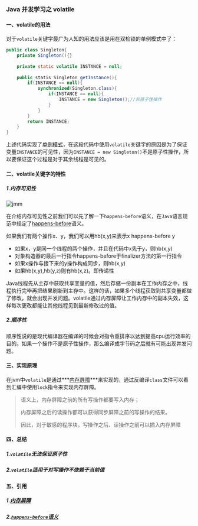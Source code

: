 ### Java 并发学习之 volatile

#### 一、volatile的用法

对于`volatile`关键字最广为人知的用法应该是用在双检锁的单例模式中了：

```java
public class Singleton{
    private Singleton(){}
    
    private static volatile INSTANCE = null;
    
    public statis Singleton getInstance(){
        if(INSTANCE == null){
            synchronized(Singleton.class){
                if(INSTANCE == null){
                    INSTANCE = new Singleton();//非原子性操作
                }
            }
        }
        return INSTANCE;
    }
}
```

上述代码实现了[单例模式](https://jin-h.github.io/2018/09/14/%E8%AE%BE%E8%AE%A1%E6%A8%A1%E5%BC%8F-%E5%8D%95%E4%BE%8B%E6%A8%A1%E5%BC%8F/)，在这段代码中使用`volatile`关键字的原因是为了保证变量`INSTANCE`的可见性，因为`INSTANCE = new Singleton()`不是原子性操作，所以要保证这个过程是对于其余线程是可见的。

#### 二、volatile关键字的特性

##### 1.内存可见性

![jmm](https://ws4.sinaimg.cn/large/006tNbRwly1fwa1wbwhpaj30sg0lc0u8.jpg)

在介绍内存可见性之前我们可以先了解一下`happens-before`语义，在`Java`语言规范中规定了[happens-before](https://docs.oracle.com/javase/specs/jls/se8/html/jls-17.html#jls-17.4.5)语义。

如果我们有两个操作x、y，我们可以用hb(x,y)来表示x happens-before y

- 如果x，y是同一个线程的两个操作，并且在代码中x先于y，则hb(x,y)
- 对象构造器的最后一行指令happens-before于finalizer方法的第一行指令
- 如果x操作与接下来的y操作构成同步，则hb(x,y)
- 如果hb(x,y),hb(y,z)则有hb(x,z)。即传递性

Java线程先从主存中获取共享变量的值，然后存储一份副本在工作内存之中，线程执行完毕再把结果刷新到主存中。这样的话，如果多个线程获取到共享变量都做了修改，就会出现并发问题。volatile通过内存屏障让工作内存中的副本失效，这样每次更改都能让其他线程见到最新修改过的值。

##### 2.顺序性

顺序性说的是现代编译器在编译的时候会对指令重排序以达到提高cpu运行效率的目的。如果一个操作不是原子性操作，那么编译成字节码之后就有可能出现并发问题。

#### 三、实现原理

在jvm中`volatile`是通过***[内存屏障](https://zh.wikipedia.org/wiki/%E5%86%85%E5%AD%98%E5%B1%8F%E9%9A%9C)***来实现的，通过反编译`class`文件可以看到汇编中使用`lock`指令来实现内存屏障。

> 语义上，内存屏障之前的所有写操作都要写入内存；
>
> 内存屏障之后的读操作都可以获得同步屏障之前的写操作的结果。
>
> 因此，对于敏感的程序块，写操作之后、读操作之前可以插入内存屏障

#### 四、总结

##### 1.***`volatile`无法保证原子性***

##### 2.`volatile`适用于对写操作不依赖于当前值

#### 五、引用

##### 1.[内存屏障](https://zh.wikipedia.org/wiki/%E5%86%85%E5%AD%98%E5%B1%8F%E9%9A%9C)

##### 2.[`happens-before`语义](https://docs.oracle.com/javase/specs/jls/se8/html/jls-17.html#jls-17.4.5)
